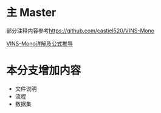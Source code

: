 # 主 Master 
部分注释内容参考<a href="https://github.com/castiel520/VINS-Mono" target="_blank">https://github.com/castiel520/VINS-Mono</a>
  
[VINS-Mono详解及公式推导](https://github.com/QingSimon/VINS-Mono-code-annotation/blob/master/VINS-Mono%E8%AF%A6%E8%A7%A3.pdf)

# 本分支增加内容
- 文件说明
- 流程
- 数据集
